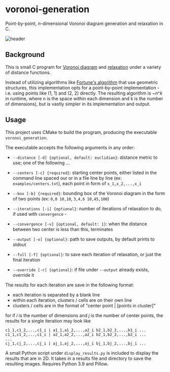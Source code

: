 # voronoi-generation
Point-by-point, *n*-dimensional Voronoi diagram generation and relaxation in C.

![header](https://imgur.com/OW7eDY6#center)

## Background 

This is small C program for [Voronoi diagram](https://en.wikipedia.org/wiki/Voronoi_diagram) and [relaxation](https://en.wikipedia.org/wiki/Lloyd%27s_algorithm) under a variety of distance functions.

Instead of utilizing algorithms like [Fortune's algorithm](https://en.wikipedia.org/wiki/Fortune%27s_algorithm) that use geometric structures, this implementation opts for a point-by-point implementation - i.e. using points like (1, 1) and (2, 2) directly. The resulting algorithm is ~*n*^*k* in runtime, where n is the space within each dimension and k is the number of dimensions), but is vastly simpler in its implementation and output.

## Usage

This project uses CMake to build the program, producing the executable `voronoi_generation`.

The executable accepts the following arguments in any order:

- `--distance [-d] {optional, default: euclidian}`: distance metric to use; one of the following ...

- `--centers [-c] {required}`: starting center points, either listed in the command line spaced our or in a file line by line (ex: `examples/centers.txt`), each point in form of `x_1,x_2,...,x_i`

- `--box [-b] {required}`: bounding box of the Voronoi diagram in the form of two points (ex: `0,0 10,10`, `3,4,6 10,45,100`)

- `--iterations [-i] {optional}`: number of iterations of relaxation to do, if used with `convergence` - 

- `--convergence [-v] {optional, default: 1}`: when the distance between two center is less than this, terminates

- `--output [-o] {optional}`: path to save outputs, by default prints to stdout

- `--full [-f] {optional}`: to save each iteration of relaxation, or just the final iteration

- `--override [-r] {optional}`: if file under `--output` already exists, override it

The results for each iteration are save in the following format:
- each iteration is separated by a blank line
- within each iteration, clusters / cells are on their own line
- clusters / cells are in the format of "center point | [points in cluster]"

for if *i* is the number of dimensions and *j* is the number of center points, the results for a single iteration may look like
```
c1_1,c1_2,...,c1_i | a1_1,a1_2,...,a2_i b2_1,b2_2,...,b1_i ...
c1_1,c1_2,...,c1_i | a2_1,a2_2,...,a2_i b2_1,b2_2,...,b2_i ...
...
cj_1,cj_2,...,cj_i | aj_1,aj_2,...,aj_i bj_1,bj_2,...,bj_i ...
```

A small Python script under `display_results.py` is included to display the results that are in 2D. It takes in a results file and directory to save the resulting images. Requires Python 3.9 and Pillow.

